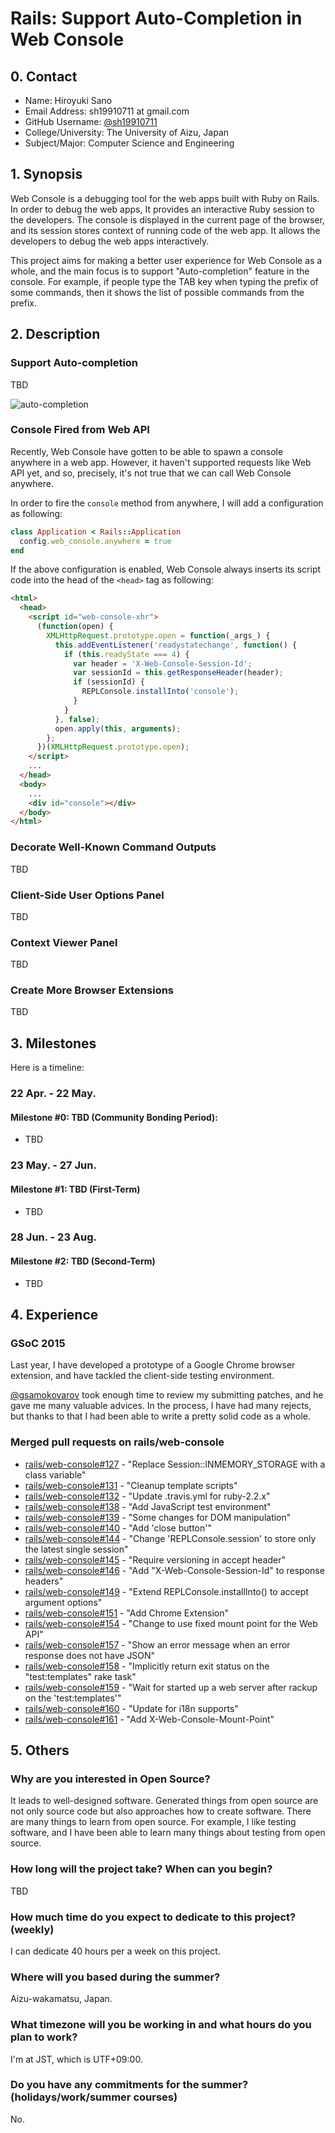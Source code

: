 # Rails: Support Auto-Completion in Web Console

## 0. Contact

- Name: Hiroyuki Sano
- Email Address: sh19910711 at gmail.com
- GitHub Username: [@sh19910711](https://github.com/sh19910711)
- College/University: The University of Aizu, Japan
- Subject/Major: Computer Science and Engineering

## 1. Synopsis

Web Console is a debugging tool for the web apps built with Ruby on Rails. In order
to debug the web apps, It provides an interactive Ruby session to the developers.
The console is displayed in the current page of the browser, and its session stores
context of running code of the web app. It allows the developers to debug the web
apps interactively.

This project aims for making a better user experience for Web Console as a whole,
and the main focus is to support "Auto-completion" feature in the console. For example,
if people type the TAB key when typing the prefix of some commands, then it shows
the list of possible commands from the prefix.

## 2. Description

### Support Auto-completion

TBD

![auto-completion](./auto-completion.svg.png)

### Console Fired from Web API

Recently, Web Console have gotten to be able to spawn a console anywhere in a web
app. However, it haven't supported requests like Web API yet, and so, precisely,
it's not true that we can call Web Console anywhere.

In order to fire the `console` method from anywhere, I will add a configuration as
following:

```ruby
class Application < Rails::Application
  config.web_console.anywhere = true
end
```

If the above configuration is enabled, Web Console always inserts its script code
into the head of the `<head>` tag as following:

```html
<html>
  <head>
    <script id="web-console-xhr">
      (function(open) {
        XMLHttpRequest.prototype.open = function(_args_) {
          this.addEventListener('readystatechange', function() {
            if (this.readyState === 4) {
              var header = 'X-Web-Console-Session-Id';
              var sessionId = this.getResponseHeader(header);
              if (sessionId) {
                REPLConsole.installInto('console');
              }
            }
          }, false);
          open.apply(this, arguments);
        };
      })(XMLHttpRequest.prototype.open);
    </script>
    ...
  </head>
  <body>
    ...
    <div id="console"></div>
  </body>
</html>
```

### Decorate Well-Known Command Outputs

TBD

### Client-Side User Options Panel

TBD

### Context Viewer Panel

TBD

### Create More Browser Extensions

TBD

## 3. Milestones

Here is a timeline:

### 22 Apr. - 22 May.

#### Milestone #0: TBD (Community Bonding Period):

* TBD

### 23 May. - 27 Jun.

#### Milestone #1: TBD (First-Term)

* TBD

### 28 Jun. - 23 Aug.

#### Milestone #2: TBD (Second-Term)

* TBD

## 4. Experience

### GSoC 2015

Last year, I have developed a prototype of a Google Chrome browser extension, and
have tackled the client-side testing environment.

[@gsamokovarov](https://github.com/gsamokovarov) took enough time to review my submitting patches, and he gave me many
valuable advices. In the process, I have had many rejects, but thanks to that
I had been able to write a pretty solid code as a whole.

### Merged pull requests on rails/web-console

* [rails/web-console#127](https://github.com/rails/web-console/pull/127) - "Replace Session::INMEMORY_STORAGE with a class variable"
* [rails/web-console#131](https://github.com/rails/web-console/pull/131) - "Cleanup template scripts"
* [rails/web-console#132](https://github.com/rails/web-console/pull/132) - "Update .travis.yml for ruby-2.2.x"
* [rails/web-console#138](https://github.com/rails/web-console/pull/138) - "Add JavaScript test environment"
* [rails/web-console#139](https://github.com/rails/web-console/pull/139) - "Some changes for DOM manipulation"
* [rails/web-console#140](https://github.com/rails/web-console/pull/140) - "Add 'close button'"
* [rails/web-console#144](https://github.com/rails/web-console/pull/144) - "Change 'REPLConsole.session' to store only the latest single session"
* [rails/web-console#145](https://github.com/rails/web-console/pull/145) - "Require versioning in accept header"
* [rails/web-console#146](https://github.com/rails/web-console/pull/146) - "Add "X-Web-Console-Session-Id" to response headers"
* [rails/web-console#149](https://github.com/rails/web-console/pull/149) - "Extend REPLConsole.installInto() to accept argument options"
* [rails/web-console#151](https://github.com/rails/web-console/pull/151) - "Add Chrome Extension"
* [rails/web-console#154](https://github.com/rails/web-console/pull/154) - "Change to use fixed mount point for the Web API"
* [rails/web-console#157](https://github.com/rails/web-console/pull/157) - "Show an error message when an error response does not have JSON"
* [rails/web-console#158](https://github.com/rails/web-console/pull/158) - "Implicitly return exit status on the "test:templates" rake task"
* [rails/web-console#159](https://github.com/rails/web-console/pull/159) - "Wait for started up a web server after rackup on the 'test:templates'"
* [rails/web-console#160](https://github.com/rails/web-console/pull/160) - "Update for i18n supports"
* [rails/web-console#161](https://github.com/rails/web-console/pull/161) - "Add X-Web-Console-Mount-Point"

## 5. Others

### Why are you interested in Open Source?

It leads to well-designed software. Generated things from open source are not only
source code but also approaches how to create software. There are many things to
learn from open source. For example, I like testing software, and I have been able
to learn many things about testing from open source.

### How long will the project take? When can you begin?

TBD

### How much time do you expect to dedicate to this project? (weekly)

I can dedicate 40 hours per a week on this project.

### Where will you based during the summer?

Aizu-wakamatsu, Japan.

### What timezone will you be working in and what hours do you plan to work?

I'm at JST, which is UTF+09:00.

### Do you have any commitments for the summer? (holidays/work/summer courses)

No.
